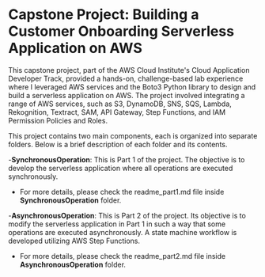  # Capstone Project: Building a Customer Onboarding Serverless Application on AWS

This capstone project, part of the AWS Cloud Institute's Cloud Application Developer Track, provided a hands-on, challenge-based lab experience where I leveraged AWS services and the Boto3 Python library to design and build a serverless application on AWS. The project involved integrating a range of AWS services, such as S3, DynamoDB, SNS, SQS, Lambda, Rekognition, Textract, SAM, API Gateway, Step Functions, and IAM Permission Policies and Roles.

This project contains two main components, each is organized into separate folders. Below is a brief description of each folder and its contents.

-**SynchronousOperation**: This is Part 1 of the project. The objective is to develop the serverless application where all operations are executed synchronously.
 - For more details, please check the readme_part1.md file inside **SynchronousOperation** folder.

-**AsynchronousOperation**: This is Part 2 of the project. Its objective is to modify the serverless application in Part 1 in such a way that some operations are executed asynchronously. A state machine workflow is developed utilizing AWS Step Functions.
 - For more details, please check the readme_part2.md file inside **AsynchronousOperation** folder.
